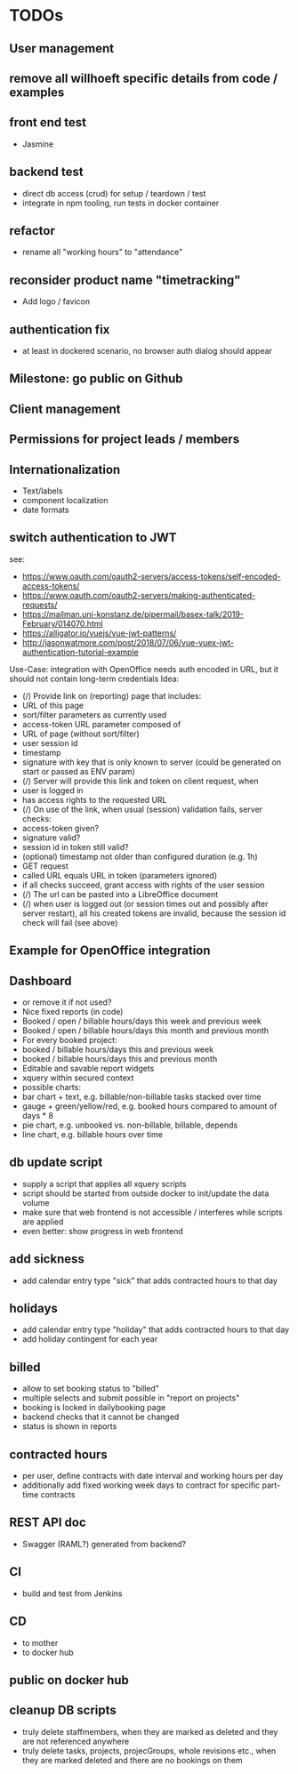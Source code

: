 # TODOs

## User management

## remove all willhoeft specific details from code / examples

## front end test
* Jasmine

## backend test
* direct db access (crud) for setup / teardown / test
* integrate in npm tooling, run tests in docker container

## refactor
* rename all "working hours" to "attendance"

## reconsider product name "timetracking"
* Add logo / favicon

## authentication fix
* at least in dockered scenario, no browser auth dialog should appear

## Milestone: go public on Github

## Client management

## Permissions for project leads / members

## Internationalization
* Text/labels
* component localization
* date formats

## switch authentication to JWT
see:
* https://www.oauth.com/oauth2-servers/access-tokens/self-encoded-access-tokens/
* https://www.oauth.com/oauth2-servers/making-authenticated-requests/
* https://mailman.uni-konstanz.de/pipermail/basex-talk/2019-February/014070.html
* https://alligator.io/vuejs/vue-jwt-patterns/
* http://jasonwatmore.com/post/2018/07/06/vue-vuex-jwt-authentication-tutorial-example

Use-Case: integration with OpenOffice needs auth encoded in URL, but it should not contain long-term credentials
Idea:
* (/) Provide link on (reporting) page that includes:
 * URL of this page
 * sort/filter parameters as currently used
 * access-token URL parameter composed of
  * URL of page (without sort/filter)
  * user session id
  * timestamp
  * signature with key that is only known to server (could be generated on start or passed as ENV param)
* (/) Server will provide this link and token on client request, when
 * user is logged in
 * has access rights to the requested URL
* (/) On use of the link, when usual (session) validation fails, server checks:
 * access-token given?
 * signature valid?
 * session id in token still valid?
 * (optional) timestamp not older than configured duration (e.g. 1h)
 * GET request
 * called URL equals URL in token (parameters ignored)
* if all checks succeed, grant access with rights of the user session
* (/) The url can be pasted into a LibreOffice document
* (/) when user is logged out (or session times out and possibly after server restart), all his created tokens are invalid, because the session id check will fail (see above)

## Example for OpenOffice integration

## Dashboard
* or remove it if not used?
* Nice fixed reports (in code)
 * Booked / open / billable hours/days this week and previous week
 * Booked / open / billable hours/days this month and previous month
 * For every booked project:
  * booked / billable hours/days this and previous week
  * booked / billable hours/days this and previous month
* Editable and savable report widgets
 * xquery within secured context
 * possible charts:
  * bar chart + text, e.g. billable/non-billable tasks stacked over time
  * gauge + green/yellow/red, e.g. booked hours compared to amount of days * 8
  * pie chart, e.g. unbooked vs. non-billable, billable, depends
  * line chart, e.g. billable hours over time

## db update script
* supply a script that applies all xquery scripts
* script should be started from outside docker to init/update the data volume
* make sure that web frontend is not accessible / interferes while scripts are applied
 * even better: show progress in web frontend

## add sickness
* add calendar entry type "sick" that adds contracted hours to that day

## holidays
* add calendar entry type "holiday" that adds contracted hours to that day
* add holiday contingent for each year

## billed
* allow to set booking status to "billed"
 * multiple selects and submit possible in "report on projects"
 * booking is locked in dailybooking page
 * backend checks that it cannot be changed
 * status is shown in reports

## contracted hours
* per user, define contracts with date interval and working hours per day
* additionally add fixed working week days to contract for specific part-time contracts

## REST API doc
* Swagger (RAML?) generated from backend?

## CI
* build and test from Jenkins

## CD
* to mother
* to docker hub

## public on docker hub

## cleanup DB scripts
* truly delete staffmembers, when they are marked as deleted and they are not referenced anywhere
* truly delete tasks, projects, projecGroups, whole revisions etc., when they are marked deleted and there are no bookings on them
